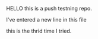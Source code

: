 HELLO this is a push testning repo. 

I've entered a new line in this file

this is the thrid time I tried.